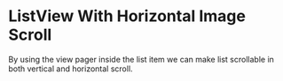 # ListView With Horizontal Image Scroll
By using the view pager inside the list item we can make list scrollable in both vertical and horizontal scroll.
